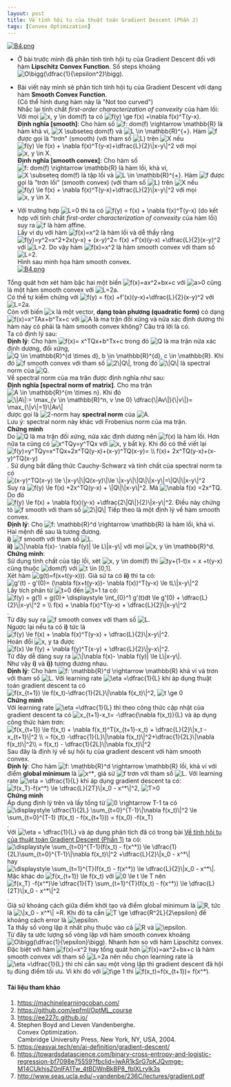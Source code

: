 ```yaml
---
layout: post
title: Về tính hội tụ của thuật toán Gradient Descent (Phần 2)
tags: [Convex Optimization]
---
```






[![B4.png](https://i.postimg.cc/B6N7nH5v/B4.png)](https://postimg.cc/TLLJky48)
- Ở bài trước mình đã phân tính tính hội tụ của Gradient Descent đối với hàm **Lipschitz Convex Function**. Số steps khoảng <img src="https://i.upmath.me/svg/O%5Cbigg(%5Cdfrac%7B1%7D%7B%5Cepsilon%5E2%7D%5Cbigg)" alt="O\bigg(\dfrac{1}{\epsilon^2}\bigg)" />.  
- Bài viết này mình sẽ phân tích tính hội tụ của Gradient Descent với dạng hàm **Smooth Convex Function**.  
(Có thể hình dung hàm này là "Not too curved")  
Nhắc lại tính chất *first-order characterization
of convexity* của hàm lồi:  
Với mọi <img src="https://i.upmath.me/svg/x%2C%20y%20%5Cin%20dom(f)" alt="x, y \in dom(f)" /> ta có <img src="https://i.upmath.me/svg/f(y)%20%5Cge%20f(x)%20%2B%5Cnabla%20f(x)%5ET(y-x)" alt="f(y) \ge f(x) +\nabla f(x)^T(y-x)" />.  
**Định nghĩa [smooth]**:   Cho hàm số <img src="https://i.upmath.me/svg/f%3A%20dom(f)%20%5Crightarrow%20%5Cmathbb%7BR%7D" alt="f: dom(f) \rightarrow \mathbb{R}" /> là hàm khả vi, <img src="https://i.upmath.me/svg/X%20%5Csubseteq%20dom(f)" alt="X \subseteq dom(f)" /> và <img src="https://i.upmath.me/svg/L%20%5Cin%20%5Cmathbb%7BR%7D%5E%7B%2B%7D" alt="L \in \mathbb{R}^{+}" />. Hàm <img src="https://i.upmath.me/svg/f" alt="f" /> được gọi là "trơn" (smooth) (với tham số <img src="https://i.upmath.me/svg/L" alt="L" />) trên <img src="https://i.upmath.me/svg/X" alt="X" /> nếu  
<img src="https://i.upmath.me/svg/f(y)%20%5Cle%20f(x)%20%2B%20%5Cnabla%20f(x)%5ET(y-x)%2B%5Cdfrac%7BL%7D%7B2%7D%5C%7Cx-y%5C%7C%5E2" alt="f(y) \le f(x) + \nabla f(x)^T(y-x)+\dfrac{L}{2}\|x-y\|^2" /> với mọi <img src="https://i.upmath.me/svg/x%2C%20y%20%5Cin%20X" alt="x, y \in X" />.  
**Định nghĩa [smooth convex]**: Cho hàm số <img src="https://i.upmath.me/svg/f%3A%20dom(f)%20%5Crightarrow%20%5Cmathbb%7BR%7D" alt="f: dom(f) \rightarrow \mathbb{R}" /> là hàm lồi, khả vi, <img src="https://i.upmath.me/svg/X%20%5Csubseteq%20dom(f)" alt="X \subseteq dom(f)" /> là tập lồi và <img src="https://i.upmath.me/svg/L%20%5Cin%20%5Cmathbb%7BR%7D%5E%7B%2B%7D" alt="L \in \mathbb{R}^{+}" />. Hàm <img src="https://i.upmath.me/svg/f" alt="f" /> được gọi là "trơn lồi" (smooth convex) (với tham số <img src="https://i.upmath.me/svg/L" alt="L" />) trên <img src="https://i.upmath.me/svg/X" alt="X" /> nếu  
<img src="https://i.upmath.me/svg/f(y)%20%5Cle%20f(x)%20%2B%20%5Cnabla%20f(x)%5ET(y-x)%2B%5Cdfrac%7BL%7D%7B2%7D%5C%7Cx-y%5C%7C%5E2" alt="f(y) \le f(x) + \nabla f(x)^T(y-x)+\dfrac{L}{2}\|x-y\|^2" /> với mọi <img src="https://i.upmath.me/svg/x%2C%20y%20%5Cin%20X" alt="x, y \in X" />.  

- Với trường hợp <img src="https://i.upmath.me/svg/L%3D0" alt="L=0" /> thì ta có <img src="https://i.upmath.me/svg/f(y)%20%3D%20f(x)%20%2B%20%5Cnabla%20f(x)%5ET(y-x)" alt="f(y) = f(x) + \nabla f(x)^T(y-x)" /> (do kết hợp với tính chất *first-order characterization
of convexity* của hàm lồi) suy ra <img src="https://i.upmath.me/svg/f" alt="f" /> là hàm affine.  
Lấy ví dụ với hàm <img src="https://i.upmath.me/svg/f(x)%3Dx%5E2" alt="f(x)=x^2" /> là hàm lồi và dễ thấy rằng <img src="https://i.upmath.me/svg/f(y)%3Dy%5E2%3Dx%5E2%2B2x(y-x)%20%2B%20(x-y)%5E2%3D%20f(x)%20%2Bf'(x)(y-x)%20%2B%5Cdfrac%7BL%7D%7B2%7D(x-y)%5E2" alt="f(y)=y^2=x^2+2x(y-x) + (x-y)^2= f(x) +f'(x)(y-x) +\dfrac{L}{2}(x-y)^2" /> với <img src="https://i.upmath.me/svg/L%3D2" alt="L=2" />. Do vậy hàm <img src="https://i.upmath.me/svg/f(x)%3Dx%5E2" alt="f(x)=x^2" /> là hàm smooth convex với tham số <img src="https://i.upmath.me/svg/L%3D2" alt="L=2" />.  
Hình sau minh họa hàm smooth convex.  
[![B4.png](https://i.postimg.cc/RFQ1J0W7/B4.png)](https://postimg.cc/DJ04tnd0)
  
Tổng quát hơn xét hàm bậc hai một biến <img src="https://i.upmath.me/svg/f(x)%3Dax%5E2%2Bbx%2Bc" alt="f(x)=ax^2+bx+c" /> với <img src="https://i.upmath.me/svg/a%3E0" alt="a&gt;0" /> cũng là một hàm smooth convex với <img src="https://i.upmath.me/svg/L%3D2a" alt="L=2a" />.  
Có thể tự kiểm chứng với <img src="https://i.upmath.me/svg/f(y)%20%3D%20f(x)%20%2Bf'(x)(y-x)%2B%5Cdfrac%7BL%7D%7B2%7D(x-y)%5E2" alt="f(y) = f(x) +f'(x)(y-x)+\dfrac{L}{2}(x-y)^2" /> với <img src="https://i.upmath.me/svg/L%3D2a" alt="L=2a" />.  
Còn với biến <img src="https://i.upmath.me/svg/x" alt="x" /> là một vector, **dạng toàn phương (quadratic form)** có dạng <img src="https://i.upmath.me/svg/f(x)%3Dx%5ETAx%2Bb%5ETx%2Bc" alt="f(x)=x^TAx+b^Tx+c" /> với <img src="https://i.upmath.me/svg/A" alt="A" /> là ma trận đối xứng và nửa xác định dương thì hàm này có phải là hàm smooth convex không? Câu trả lời là có.  
Ta có định lý sau:  
**Định lý**: Cho hàm <img src="https://i.upmath.me/svg/f(x)%3D%20x%5ETQx%2Bb%5ETx%2Bc" alt="f(x)= x^TQx+b^Tx+c" /> trong đó <img src="https://i.upmath.me/svg/Q" alt="Q" /> là ma trận nửa xác định dương, đối xứng, <img src="https://i.upmath.me/svg/Q%20%5Cin%20%5Cmathbb%7BR%7D%5E%7Bd%20%5Ctimes%20d%7D%2C%20b%20%5Cin%20%5Cmathbb%7BR%7D%5E%7Bd%7D%2C%20c%20%5Cin%20%5Cmathbb%7BR%7D" alt="Q \in \mathbb{R}^{d \times d}, b \in \mathbb{R}^{d}, c \in \mathbb{R}" />. Khi đó <img src="https://i.upmath.me/svg/f" alt="f" /> smooth convex với tham số <img src="https://i.upmath.me/svg/2%5C%7CQ%5C%7C" alt="2\|Q\|" />, trong đó <img src="https://i.upmath.me/svg/%5C%7CQ%5C%7C" alt="\|Q\|" /> là spectral norm của <img src="https://i.upmath.me/svg/Q" alt="Q" />.  
Về spectral norm của ma trận được định nghĩa như sau:  
**Định nghĩa [spectral norm of matrix]**. Cho ma trận <img src="https://i.upmath.me/svg/A%20%5Cin%20%5Cmathbb%7BR%7D%5E%7Bm%20%5Ctimes%20n%7D" alt="A \in \mathbb{R}^{m \times n}" />. Khi đó  
<img src="https://i.upmath.me/svg/%5C%7CA%5C%7C%3A%3D%20%5Cmax_%7Bv%20%5Cin%20%5Cmathbb%7BR%7D%5En%2C%20v%20%5Cne%200%7D%20%5Cdfrac%7B%5C%7CAv%5C%7C%7D%7B%5C%7Cv%5C%7C%7D%3D%20%5Cmax_%7B%5C%7Cv%5C%7C%3D1%7D%5C%7CAv%5C%7C" alt="\|A\|:= \max_{v \in \mathbb{R}^n, v \ne 0} \dfrac{\|Av\|}{\|v\|}= \max_{\|v\|=1}\|Av\|" />  
được gọi là <img src="https://i.upmath.me/svg/2-norm" alt="2-norm" /> hay **spectral norm** của <img src="https://i.upmath.me/svg/A" alt="A" />.  
Lưu ý:  spectral norm này khác với Frobenius norm của ma trận.  
**Chứng minh**  
Do <img src="https://i.upmath.me/svg/Q" alt="Q" /> là ma trận đối xứng, nửa xác định dương nên <img src="https://i.upmath.me/svg/f(x)" alt="f(x)" /> là hàm lồi.  Hơn nữa ta cũng có <img src="https://i.upmath.me/svg/x%5ETQy%3Dy%5ETQx" alt="x^TQy=y^TQx" /> với <img src="https://i.upmath.me/svg/x%2C%20y" alt="x, y" /> bất kỳ.  Khi đó có thể viết lại  
<img src="https://i.upmath.me/svg/f(y)%3Dy%5ETQy%3Dx%5ETQx%2B2x%5ETQ(y-x)%2B(x-y)%5ETQ(x-y)%3D%20%5C%5C%20%20f(x)%2B%202x%5ETQ(y-x)%2B(x-y)%5ETQ(x-y)" alt="f(y)=y^TQy=x^TQx+2x^TQ(y-x)+(x-y)^TQ(x-y)= \\  f(x)+ 2x^TQ(y-x)+(x-y)^TQ(x-y)" />. Sử dụng bất đẳng thức Cauchy-Schwarz và tính chất của spectral norm ta có  
<img src="https://i.upmath.me/svg/(x-y)%5ETQ(x-y)%20%5Cle%20%5C%7Cx-y%5C%7C%5C%7CQ(x-y)%5C%7C%5Cle%20%5C%7Cx-y%5C%7C%5C%7CQ%5C%7C%5C%7Cx-y%5C%7C%3D%5C%7CQ%5C%7C%5C%7Cx-y%5C%7C%5E2" alt="(x-y)^TQ(x-y) \le \|x-y\|\|Q(x-y)\|\le \|x-y\|\|Q\|\|x-y\|=\|Q\|\|x-y\|^2" />  
Suy ra <img src="https://i.upmath.me/svg/f(y)%20%5Cle%20f(x)%20%2B2x%5ETQ(y-x)%20%2B%20%5C%7CQ%5C%7C%5C%7Cx-y%5C%7C%5E2" alt="f(y) \le f(x) +2x^TQ(y-x) + \|Q\|\|x-y\|^2" />. Mà <img src="https://i.upmath.me/svg/%5Cnabla%20f(x)%20%3D2x%5ETQ" alt="\nabla f(x) =2x^TQ" />. Do đó  
<img src="https://i.upmath.me/svg/f(y)%20%5Cle%20f(x)%20%2B%20%5Cnabla%20f(x)(y-x)%20%2B%5Cdfrac%7B2%5C%7CQ%5C%7C%7D%7B2%7D%5C%7Cx-y%5C%7C%5E2" alt="f(y) \le f(x) + \nabla f(x)(y-x) +\dfrac{2\|Q\|}{2}\|x-y\|^2" />. Điều này chứng tỏ <img src="https://i.upmath.me/svg/f" alt="f" /> smooth với tham số <img src="https://i.upmath.me/svg/2%5C%7CQ%5C%7C" alt="2\|Q\|" />
Tiếp theo là một định lý về hàm smooth convex.  
**Định lý**: Cho <img src="https://i.upmath.me/svg/f%3A%20%5Cmathbb%7BR%7D%5Ed%20%5Crightarrow%20%5Cmathbb%7BR%7D" alt="f: \mathbb{R}^d \rightarrow \mathbb{R}" /> là hàm lồi, khả vi. Hai mệnh đề sau là tương đương.  
**i)** <img src="https://i.upmath.me/svg/f" alt="f" /> smooth với tham số <img src="https://i.upmath.me/svg/L" alt="L" />.  
**ii)** <img src="https://i.upmath.me/svg/%5C%7C%5Cnabla%20f(x)-%20%5Cnabla%20f(y)%7C%20%5Cle%20L%5C%7Cx-y%5C%7C" alt="\|\nabla f(x)- \nabla f(y)| \le L\|x-y\|" /> với mọi <img src="https://i.upmath.me/svg/x%2C%20y%20%5Cin%20%5Cmathbb%7BR%7D%5Ed" alt="x, y \in \mathbb{R}^d" />.  
**Chứng minh**:  
Sử dụng tính chất của tập lồi, xét <img src="https://i.upmath.me/svg/x%2C%20y%20%5Cin%20dom(f)" alt="x, y \in dom(f)" /> thì <img src="https://i.upmath.me/svg/ty%2B(1-t)x%20%3D%20x%20%2Bt(y-x)" alt="ty+(1-t)x = x +t(y-x)" /> cũng thuộc <img src="https://i.upmath.me/svg/dom(f)" alt="dom(f)" /> với <img src="https://i.upmath.me/svg/t%20%5Cin%20%5B0%2C1%5D" alt="t \in [0,1]" />.  
Xét hàm <img src="https://i.upmath.me/svg/g(t)%3Df(x%2Bt(y-x)))" alt="g(t)=f(x+t(y-x)))" />. Giả sử ta có **ii)** thì ta có:  
<img src="https://i.upmath.me/svg/g'(t)%20-%20g'(0)%3D%20(%5Cnabla%20f(x%2Bt(y-x))-%20%5Cnabla%20f(x))%5ET(y-x)%20%5Cle%20tL%5C%7Cx-y%5C%7C%5E2" alt="g'(t) - g'(0)= (\nabla f(x+t(y-x))- \nabla f(x))^T(y-x) \le tL\|x-y\|^2" />  
Lấy tích phân từ <img src="https://i.upmath.me/svg/t%3D0" alt="t=0" /> đến <img src="https://i.upmath.me/svg/t%3D1" alt="t=1" /> ta có:  
<img src="https://i.upmath.me/svg/f(y)%20%3D%20g(1)%20%3D%20g(0)%2B%20%5Cdisplaystyle%20%5Cint_%7B0%7D%5E1%20g'(t)dt%20%5Cle%20g'(0)%20%2B%20%5Cdfrac%7BL%7D%7B2%7D%5C%7Cx-y%5C%7C%5E2%20%3D%20%20%5C%5C%0Af(x)%20%2B%20%5Cnabla%20f(x)%5ET(y-x)%20%2B%20%5Cdfrac%7BL%7D%7B2%7D%5C%7Cx-y%5C%7C%5E2" alt="f(y) = g(1) = g(0)+ \displaystyle \int_{0}^1 g'(t)dt \le g'(0) + \dfrac{L}{2}\|x-y\|^2 =  \\
f(x) + \nabla f(x)^T(y-x) + \dfrac{L}{2}\|x-y\|^2" />.  
Từ đây suy ra <img src="https://i.upmath.me/svg/f" alt="f" /> smooth convex với tham số <img src="https://i.upmath.me/svg/L" alt="L" />.  
Ngược lại nếu ta có **i)** tức là <img src="https://i.upmath.me/svg/f(y)%20%5Cle%20f(x)%20%2B%20%5Cnabla%20f(x)%5ET(y-x)%20%2B%20%5Cdfrac%7BL%7D%7B2%7D%5C%7Cx-y%5C%7C%5E2" alt="f(y) \le f(x) + \nabla f(x)^T(y-x) + \dfrac{L}{2}\|x-y\|^2" />.  
Hoán đổi <img src="https://i.upmath.me/svg/x%2C%20y" alt="x, y" /> ta được <img src="https://i.upmath.me/svg/f(x)%20%5Cle%20f(y)%20%2B%20%5Cnabla%20f(y)%5ET(x-y)%20%2B%20%5Cdfrac%7BL%7D%7B2%7D%5C%7Cy-x%5C%7C%5E2" alt="f(x) \le f(y) + \nabla f(y)^T(x-y) + \dfrac{L}{2}\|y-x\|^2" />.  
Từ đây dễ dàng suy ra <img src="https://i.upmath.me/svg/%5C%7C%5Cnabla%20f(x)-%20%5Cnabla%20f(y)%7C%20%5Cle%20L%5C%7Cx-y%5C%7C" alt="\|\nabla f(x)- \nabla f(y)| \le L\|x-y\|" />.  
Như vậy **i)** và **i))** tương đương nhau.  
**Định lý**: Cho hàm <img src="https://i.upmath.me/svg/f%3A%20%5Cmathbb%7BR%7D%5Ed%20%5Crightarrow%20%5Cmathbb%7BR%7D" alt="f: \mathbb{R}^d \rightarrow \mathbb{R}" /> khả vi và trơn với tham số <img src="https://i.upmath.me/svg/L" alt="L" />. Với learning rate <img src="https://i.upmath.me/svg/%5Ceta%20%3D%5Cdfrac%7B1%7D%7BL%7D" alt="\eta =\dfrac{1}{L}" /> khi áp dụng thuật toán gradient descent ta có  
<img src="https://i.upmath.me/svg/f(x_%7Bt%2B1%7D)%20%5Cle%20f(x_t)-%5Cdfrac%7B1%7D%7B2L%7D%5C%7C%5Cnabla%20f(x_t)%5C%7C%5E2" alt="f(x_{t+1}) \le f(x_t)-\dfrac{1}{2L}\|\nabla f(x_t)\|^2" />, <img src="https://i.upmath.me/svg/t%20%5Cge%200" alt="t \ge 0" />  
**Chứng minh**  
Với learning rate <img src="https://i.upmath.me/svg/%5Ceta%20%3D%5Cdfrac%7B1%7D%7BL%7D" alt="\eta =\dfrac{1}{L}" /> thì theo công thức cập nhật của gradient descent ta có <img src="https://i.upmath.me/svg/x_%7Bt%2B1%7D-x_t%3D%20-%5Cdfrac%7B%5Cnabla%20f(x_t)%7D%7BL%7D" alt="x_{t+1}-x_t= -\dfrac{\nabla f(x_t)}{L}" /> và áp dụng công thức hàm trơn:  
<img src="https://i.upmath.me/svg/f(x_%7Bt%2B1%7D)%20%5Cle%20f(x_t)%20%2B%20%5Cnabla%20f(x_t)%5ET(x_%7Bt%2B1%7D-x_t)%20%2B%20%5Cdfrac%7BL%7D%7B2%7D%5C%7Cx_t%20-x_%7Bt%2B1%7D%5C%7C%5E2%20%5C%5C%0A%3D%20f(x_t)%20-%5Cdfrac%7B1%7D%7BL%7D%5C%7C%5Cnabla%20f(x_t)%5C%7C%5E2%2B%5Cdfrac%7B1%7D%7B2L%7D%5C%7C%5Cnabla%20f(x_t)%5C%7C%5E2%5C%5C%0A%3D%20f(x_t)%20-%20%5Cdfrac%7B1%7D%7B2L%7D%5C%7C%5Cnabla%20f(x_t)%5C%7C%5E2" alt="f(x_{t+1}) \le f(x_t) + \nabla f(x_t)^T(x_{t+1}-x_t) + \dfrac{L}{2}\|x_t -x_{t+1}\|^2 \\
= f(x_t) -\dfrac{1}{L}\|\nabla f(x_t)\|^2+\dfrac{1}{2L}\|\nabla f(x_t)\|^2\\
= f(x_t) - \dfrac{1}{2L}\|\nabla f(x_t)\|^2" />  
Sau đây là định lý về sự hội tụ của gradient descent với hàm smooth convex.  
**Định lý**: Cho hàm <img src="https://i.upmath.me/svg/f%3A%20%5Cmathbb%7BR%7D%5Ed%20%5Crightarrow%20%5Cmathbb%7BR%7D" alt="f: \mathbb{R}^d \rightarrow \mathbb{R}" /> lồi, khả vi với điểm **global minimum** là <img src="https://i.upmath.me/svg/x%5E*" alt="x^*" />, giả sử <img src="https://i.upmath.me/svg/f" alt="f" /> trơn với tham số <img src="https://i.upmath.me/svg/L" alt="L" />. Với learning rate <img src="https://i.upmath.me/svg/%5Ceta%20%3D%20%5Cdfrac%7B1%7D%7BL%7D" alt="\eta = \dfrac{1}{L}" /> khi áp dụng gradient descent ta có:  
<img src="https://i.upmath.me/svg/f(x_T)-f(x%5E*)%20%5Cle%20%5Cdfrac%7BL%7D%7B2T%7D%5C%7Cx_0%20-%20x%5E*%5C%7C%5E2" alt="f(x_T)-f(x^*) \le \dfrac{L}{2T}\|x_0 - x^*\|^2" />, <img src="https://i.upmath.me/svg/T%3E0" alt="T&gt;0" />  
**Chứng minh**  
Áp dụng định lý trên và lấy tổng từ <img src="https://i.upmath.me/svg/0%20%5Crightarrow%20T-1%20" alt="0 \rightarrow T-1 " /> ta có  
<img src="https://i.upmath.me/svg/%5Cdisplaystyle%20%5Cdfrac%7B1%7D%7B2L%7D%20%5Csum_%7Bt%3D0%7D%5E%7BT-1%7D%5C%7C%5Cnabla%20f(x_t)%5C%7C%5E2%20%5Cle%20%5Csum_%7Bt%3D0%7D%5E%7BT-1%7D%20(f(x_t)%20-%20f(x_%7Bt%2B1%7D))%20%3D%20f(x_0)%20-f(x_T)%20" alt="\displaystyle \dfrac{1}{2L} \sum_{t=0}^{T-1}\|\nabla f(x_t)\|^2 \le \sum_{t=0}^{T-1} (f(x_t) - f(x_{t+1})) = f(x_0) -f(x_T) " />.  
Với <img src="https://i.upmath.me/svg/%5Ceta%20%3D%20%5Cdfrac%7B1%7D%7BL%7D" alt="\eta = \dfrac{1}{L}" /> và áp dụng phân tích đã có trong bài [Về tính hội tụ của thuật toán Gradient Descent (Phần 1)](https://anhquannguyen21.github.io./2020-09-10-V%E1%BB%81-t%C3%ADnh-h%E1%BB%99i-t%E1%BB%A5-c%E1%BB%A7a-thu%E1%BA%ADt-to%C3%A1n-Gradient-Descent-(Ph%E1%BA%A7n-1)/) ta có:  
<img src="https://i.upmath.me/svg/%5Cdisplaystyle%20%5Csum_%7Bt%3D0%7D%5E%7BT-1%7D(f(x_t)%20-%20f(x%5E*))%20%5Cle%20%5Cdfrac%7B1%7D%7B2L%7D%5Csum_%7Bt%3D0%7D%5E%7BT-1%7D%5C%7C%5Cnabla%20f(x_t)%5C%7C%5E2%20%2B%5Cdfrac%7BL%7D%7B2%7D%5C%7Cx_0%20-%20x%5E*%5C%7C%20" alt="\displaystyle \sum_{t=0}^{T-1}(f(x_t) - f(x^*)) \le \dfrac{1}{2L}\sum_{t=0}^{T-1}\|\nabla f(x_t)\|^2 +\dfrac{L}{2}\|x_0 - x^*\| " /> hay  
<img src="https://i.upmath.me/svg/%5Cdisplaystyle%20%5Csum_%7Bt%3D1%7D%5E%7BT%7D(f(x_t)%20-%20f(x%5E*))%20%5Cle%20%5Cdfrac%7BL%7D%7B2%7D%5C%7Cx_0%20-%20x%5E*%5C%7C" alt="\displaystyle \sum_{t=1}^{T}(f(x_t) - f(x^*)) \le \dfrac{L}{2}\|x_0 - x^*\|" />.  
Mặc khác do <img src="https://i.upmath.me/svg/f(x_%7Bt%2B1%7D)%20%5Cle%20f(x_t)" alt="f(x_{t+1}) \le f(x_t)" /> với <img src="https://i.upmath.me/svg/0%20%5Cle%20t%20%5Cle%20T" alt="0 \le t \le T" /> nên  
<img src="https://i.upmath.me/svg/f(x_T)%20-f(x%5E*)%5Cle%20%5Cdfrac%7B1%7D%7BT%7D%20%5Csum_%7Bt%3D1%7D%5E%7BT%7D(f(x_t)%20-%20f(x%5E*))%20%5Cle%20%20%5Cdfrac%7BL%7D%7B2T%7D%5C%7Cx_0%20-%20x%5E*%5C%7C%5E2" alt="f(x_T) -f(x^*)\le \dfrac{1}{T} \sum_{t=1}^{T}(f(x_t) - f(x^*)) \le  \dfrac{L}{2T}\|x_0 - x^*\|^2" />.  
Giả sử khoảng cách giữa điểm khởi tạo và điểm global minimum là <img src="https://i.upmath.me/svg/R" alt="R" />, tức là <img src="https://i.upmath.me/svg/%5C%7Cx_0%20-%20x%5E*%5C%7C%20%3DR" alt="\|x_0 - x^*\| =R" />. Khi đó ta cần <img src="https://i.upmath.me/svg/T%20%5Cge%20%5Cdfrac%7BR%5E2L%7D%7B2%5Cepsilon%7D" alt="T \ge \dfrac{R^2L}{2\epsilon}" /> để khoảng cách error là <img src="https://i.upmath.me/svg/%5Cepsilon" alt="\epsilon" />.  
Ta thấy số vòng lặp ít nhất phụ thuộc vào cả <img src="https://i.upmath.me/svg/R" alt="R" /> và <img src="https://i.upmath.me/svg/%5Cepsilon" alt="\epsilon" />.  
Từ đây ta ước lượng số vòng lặp với hàm smooth convex khoảng <img src="https://i.upmath.me/svg/O%5Cbigg(%5Cdfrac%7B1%7D%7B%5Cepsilon%7D%5Cbigg)" alt="O\bigg(\dfrac{1}{\epsilon}\bigg)" />.  Nhanh hơn so với hàm Lipschitz convex.  
Đặc biệt với hàm <img src="https://i.upmath.me/svg/f(x)%3Dx%5E2" alt="f(x)=x^2" /> hay tổng quát hơn <img src="https://i.upmath.me/svg/f(x)%3Dax%5E2%2Bbx%2Bc" alt="f(x)=ax^2+bx+c" /> là hàm smooth convex với tham số <img src="https://i.upmath.me/svg/L%3D2a" alt="L=2a" /> nên nếu chọn learning rate là <img src="https://i.upmath.me/svg/%5Ceta%20%3D%5Cdfrac%7B1%7D%7BL%7D" alt="\eta =\dfrac{1}{L}" /> thì chỉ cần sau một vòng lặp thì gradient descent đã hội tụ đúng điểm tối ưu.  Vì khi đó với <img src="https://i.upmath.me/svg/t%5Cge%201" alt="t\ge 1" /> thì <img src="https://i.upmath.me/svg/f(x_t)%3Df(x_%7Bt%2B1%7D)%3D%20f(x%5E*)" alt="f(x_t)=f(x_{t+1})= f(x^*)" />.  
#### Tài liệu tham khảo  
1. https://machinelearningcoban.com/
2. https://github.com/epfml/OptML_course
3. https://ee227c.github.io/
4. Stephen Boyd and Lieven Vandenberghe.  
Convex Optimization.  
Cambridge University Press, New York, NY, USA, 2004.  
5. https://easyai.tech/en/ai-definition/gradient-descent/
6. https://towardsdatascience.com/binary-cross-entropy-and-logistic-regression-bf7098e75559?fbclid=IwAR1kSrG7pKJQvmge-M14CUkhjsZ0nlFA1Tw_4tBDWnBkBP8_fblXLrylk3s  
7. http://www.seas.ucla.edu/~vandenbe/236C/lectures/gradient.pdf
  





  



 
